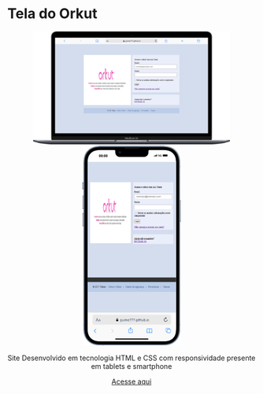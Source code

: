 # Tela do Orkut 

<div align=center>
    <img src="./img/Macbook-Air-guime777.github.io.png" width=400>
    <img src="./img/iPhone-13-PRO-guime777.github.io.png" width=200>
    
<div>

Site Desenvolvido em tecnologia HTML e CSS com responsividade presente em tablets e smartphone

[Acesse aqui](https://github.com/jvs2001/-Formulario-Orkut) 
